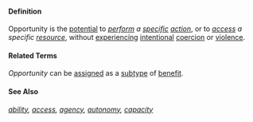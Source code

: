 #### Definition

Opportunity is the [potential](https://github.com/gcassel/Modular-Organization-Terminology/blob/master/terms/potential.md) to *[perform](https://github.com/gcassel/Modular-Organization-Terminology/blob/master/terms/perform.md) a [specific](https://github.com/gcassel/Modular-Organization-Terminology/blob/master/terms/specific.md) [action](https://github.com/gcassel/Modular-Organization-Terminology/blob/master/terms/act.md)*, or to *[access](https://github.com/gcassel/Modular-Organization-Terminology/blob/master/terms/access.md) a specific [resource](https://github.com/gcassel/Modular-Organization-Terminology/blob/master/terms/resource.md)*, without [experiencing](https://github.com/gcassel/Modular-Organization-Terminology/blob/master/terms/experience.md) [intentional](https://github.com/gcassel/Modular-Organization-Terminology/blob/master/terms/intend.md) [coercion](https://github.com/gcassel/Modular-Organization-Terminology/blob/master/terms/coerce.md) or [violence](https://github.com/gcassel/Modular-Organization-Terminology/blob/master/terms/violence.md).

#### Related Terms

*Opportunity* can be [assigned](https://github.com/gcassel/Modular-Organization-Terminology/blob/master/terms/assign.md) as a [subtype](https://github.com/gcassel/Modular-Organization-Terminology/blob/master/terms/subtype.md) of [benefit](https://github.com/gcassel/Modular-Organization-Terminology/blob/master/terms/benefit.md).

#### See Also

*[ability](https://github.com/gcassel/Modular-Organization-Terminology/blob/master/terms/ability.md), [access](https://github.com/gcassel/Modular-Organization-Terminology/blob/master/terms/access.md), [agency](https://github.com/gcassel/Modular-Organization-Terminology/blob/master/terms/agency.md), [autonomy](https://github.com/gcassel/Modular-Organization-Terminology/blob/master/terms/autonomy.md), [capacity](https://github.com/gcassel/Modular-Organization-Terminology/blob/master/terms/capacity.md)*
